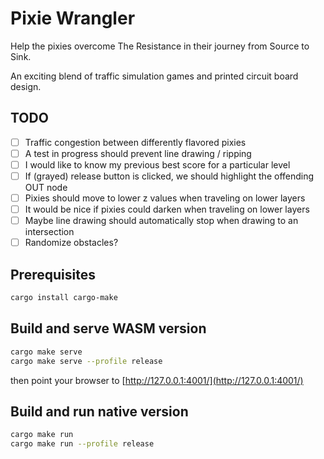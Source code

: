 # Pixie Wrangler

Help the pixies overcome The Resistance in their journey from Source to Sink.

An exciting blend of traffic simulation games and printed circuit board design.

## TODO

- [ ] Traffic congestion between differently flavored pixies
- [ ] A test in progress should prevent line drawing / ripping
- [ ] I would like to know my previous best score for a particular level
- [ ] If (grayed) release button is clicked, we should highlight the offending
      OUT node
- [ ] Pixies should move to lower z values when traveling on lower layers
- [ ] It would be nice if pixies could darken when traveling on lower layers
- [ ] Maybe line drawing should automatically stop when drawing to an intersection
- [ ] Randomize obstacles?

## Prerequisites

```bash
cargo install cargo-make
```

## Build and serve WASM version

```bash
cargo make serve
cargo make serve --profile release
```

then point your browser to [http://127.0.0.1:4001/](http://127.0.0.1:4001/)

## Build and run native version

```bash
cargo make run
cargo make run --profile release
```
